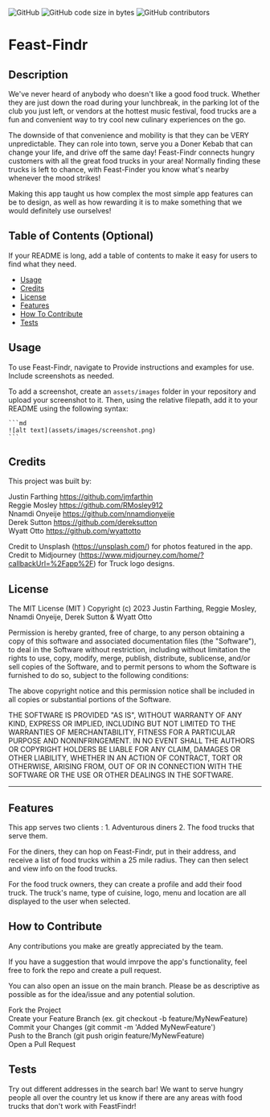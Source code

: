 ![GitHub](https://img.shields.io/github/license/jmfarthin/Feast-Findr?label=License&style=plastic)
![GitHub code size in bytes](https://img.shields.io/github/languages/code-size/jmfarthin/Feast-Findr?style=plastic)
![GitHub contributors](https://img.shields.io/github/contributors/jmfarthin/Feast-Findr?style=plastic)


# Feast-Findr


## Description

We've never heard of anybody who doesn't like a good food truck. Whether they are just down the road during your lunchbreak, in the parking lot of the club you just left, or vendors at the hottest music festival, food trucks are a fun and convenient way to try cool new culinary experiences on the go.

The downside of that convenience and mobility is that they can be VERY unpredictable.
They can role into town, serve you a Doner Kebab that can change your life, and drive off the same day!
Feast-Findr connects hungry customers with all the great food trucks in your area! 
Normally finding these trucks is left to chance, with Feast-Finder you know what's nearby whenever the mood strikes!

Making this app taught us how complex the most simple app features can be to design, as well as how rewarding it is to make something that we
would definitely use ourselves!

## Table of Contents (Optional)

If your README is long, add a table of contents to make it easy for users to find what they need.

- [Usage](#usage)
- [Credits](#credits)
- [License](#license)
- [Features](#features)
- [How To Contribute](#how-to-contribute)
- [Tests](#tests)





## Usage

To use Feast-Findr, navigate to
Provide instructions and examples for use. Include screenshots as needed.

To add a screenshot, create an `assets/images` folder in your repository and upload your screenshot to it. Then, using the relative filepath, add it to your README using the following syntax:

    ```md
    ![alt text](assets/images/screenshot.png)
    ```

## Credits

This project was built by: 

Justin Farthing https://github.com/jmfarthin
<br>
Reggie Mosley   https://github.com/RMosley912
<br>
Nnamdi Onyeije  https://github.com/nnamdionyeije
<br>
Derek Sutton    https://github.com/dereksutton
<br>
Wyatt Otto      https://github.com/wyattotto
<br>

Credit to Unsplash   (https://unsplash.com/) for photos featured in the app.
<br>
Credit to Midjourney (https://www.midjourney.com/home/?callbackUrl=%2Fapp%2F) for Truck logo designs.

## License

The MIT License (MIT
)
Copyright (c) 2023 Justin Farthing, Reggie Mosley, Nnamdi Onyeije, Derek Sutton & Wyatt Otto

Permission is hereby granted, free of charge, to any person obtaining a copy of this software and associated documentation files (the "Software"), to deal in the Software without restriction, including without limitation the rights to use, copy, modify, merge, publish, distribute, sublicense, and/or sell copies of the Software, and to permit persons to whom the Software is furnished to do so, subject to the following conditions:

The above copyright notice and this permission notice shall be included in all copies or substantial portions of the Software.

THE SOFTWARE IS PROVIDED "AS IS", WITHOUT WARRANTY OF ANY KIND, EXPRESS OR IMPLIED, INCLUDING BUT NOT LIMITED TO THE WARRANTIES OF MERCHANTABILITY, FITNESS FOR A PARTICULAR PURPOSE AND NONINFRINGEMENT. IN NO EVENT SHALL THE AUTHORS OR COPYRIGHT HOLDERS BE LIABLE FOR ANY CLAIM, DAMAGES OR OTHER LIABILITY, WHETHER IN AN ACTION OF CONTRACT, TORT OR OTHERWISE, ARISING FROM, OUT OF OR IN CONNECTION WITH THE SOFTWARE OR THE USE OR OTHER DEALINGS IN THE SOFTWARE.

---

## Features

This app serves two clients : 1. Adventurous diners 2. The food trucks that serve them.

For the diners, they can hop on Feast-Findr, put in their address, and receive a list of food trucks within a 25 mile radius.
They can then select and view info on the food trucks.


For the food truck owners, they can create a profile and add their food truck. The truck's name, type of cuisine, logo, menu 
and location are all displayed to the user when selected. 

## How to Contribute

 Any contributions you make are greatly appreciated by the team.

If you have a suggestion that would imrpove the app's functionality, feel free to fork the repo and create a pull request. 

You can also open an issue on the main branch. Please be as descriptive as possible as for the idea/issue and any potential solution.

Fork the Project
<br>
Create your Feature Branch (ex. git checkout -b feature/MyNewFeature)
<br>
Commit your Changes (git commit -m 'Added MyNewFeature')
<br>
Push to the Branch (git push origin feature/MyNewFeature)
<br>
Open a Pull Request

## Tests

Try out different addresses in the search bar! We want to serve hungry people all over the country let us know if there are any areas with food trucks that don't work with FeastFindr!
